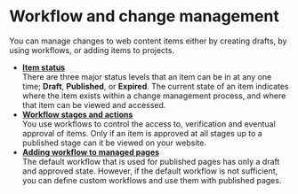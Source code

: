 # Workflow and change management

You can manage changes to web content items either by creating drafts, by using workflows, or adding items to projects.

-   **[Item status](wcm_managing_workflow_status.md)**  
There are three major status levels that an item can be in at any one time; **Draft**, **Published**, or **Expired**. The current state of an item indicates where the item exists within a change management process, and where that item can be viewed and accessed.
-   **[Workflow stages and actions](../workflow/workflow_stages_actions/index.md)**  
You use workflows to control the access to, verification and eventual approval of items. Only if an item is approved at all stages up to a published stage can it be viewed on your website.
-   **[Adding workflow to managed pages](wcm_mngpages_addworkflow.md)**  
The default workflow that is used for published pages has only a draft and approved state. However, if the default workflow is not sufficient, you can define custom workflows and use them with published pages.


